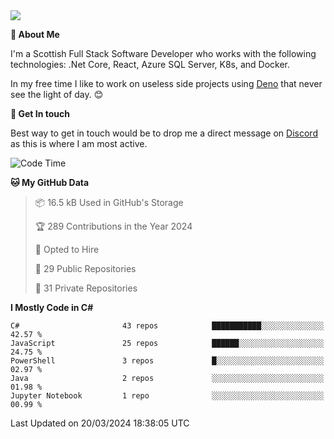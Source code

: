 <img src="https://github.com/jasonhughes94/jasonhughes94/blob/main/header.png?raw=true">

**:tangerine: About Me**

I'm a Scottish Full Stack Software Developer who works with the following technologies: .Net Core, React, Azure SQL Server, K8s, and Docker.

In my free time I like to work on useless side projects using [Deno](https://deno.land/) that never see the light of day. 😊

**:speech_balloon: Get In touch**

Best way to get in touch would be to drop me a direct message on [Discord](https://discordapp.com/users/206498666976903169) as this is where I am most active.

<!--START_SECTION:waka-->
![Code Time](http://img.shields.io/badge/Code%20Time-1%2C121%20hrs%2017%20mins-blue)

**🐱 My GitHub Data** 

> 📦 16.5 kB Used in GitHub's Storage 
 > 
> 🏆 289 Contributions in the Year 2024
 > 
> 💼 Opted to Hire
 > 
> 📜 29 Public Repositories 
 > 
> 🔑 31 Private Repositories 
 > 
**I Mostly Code in C#** 

```text
C#                       43 repos            ███████████░░░░░░░░░░░░░░   42.57 % 
JavaScript               25 repos            ██████░░░░░░░░░░░░░░░░░░░   24.75 % 
PowerShell               3 repos             █░░░░░░░░░░░░░░░░░░░░░░░░   02.97 % 
Java                     2 repos             ░░░░░░░░░░░░░░░░░░░░░░░░░   01.98 % 
Jupyter Notebook         1 repo              ░░░░░░░░░░░░░░░░░░░░░░░░░   00.99 % 
```




 Last Updated on 20/03/2024 18:38:05 UTC
<!--END_SECTION:waka-->

